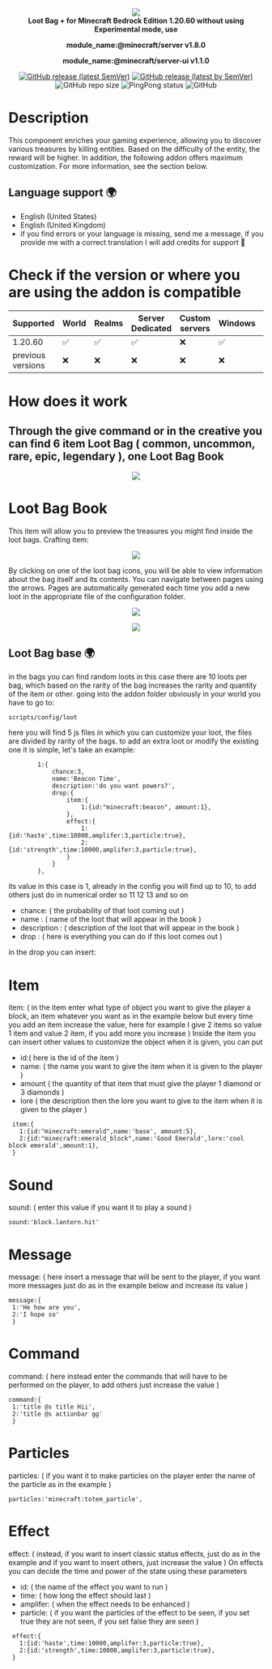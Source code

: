 <p align="center">
     <a href="https://github.com/DeathAruban/Loot-Bag">
		<img src="https://github.com/DeathAruban/Loot-Bag/blob/main/img/loot_bag_mcbe.png" loading="eager" />
	</a><br>
	<b>Loot Bag + for Minecraft Bedrock Edition 1.20.60 without using Experimental mode, use</b></p>
 <p align="center"><b>module_name:@minecraft/server v1.8.0</b></p>
 <p align="center"><b>module_name:@minecraft/server-ui v1.1.0</b></p>
<p align="center">
	<a href="https://github.com/DeathAruban/Lore-Item-MCBE/releases/latest"><img alt="GitHub release (latest SemVer)" src="https://img.shields.io/github/v/release/DeathAruban/Loot-Bag?label=release&sort=semver"></a>
	<a href="https://github.com/DeathAruban/Lore-Item-MCBE/releases/latest"><img alt="GitHub release (latest by SemVer)" src="https://img.shields.io/github/downloads/DeathAruban/Loot-Bag/latest/total?sort=semver"></a>
<img alt="GitHub repo size" src="https://img.shields.io/github/repo-size/DeathAruban/Loot-Bag">
<img alt="PingPong status" src="https://img.shields.io/pingpong/status/sp_7b7ce509b36c47ee9b20d041d018dc0a">
<img alt="GitHub" src="https://img.shields.io/github/license/DeathAruban/Loot-Bag">
</p>

# Description
This component enriches your gaming experience, allowing you to discover various treasures by killing entities. Based on the difficulty of the entity, the reward will be higher. In addition, the following addon offers maximum customization. For more information, see the section below.

## Language support 🌍
- English (United States)
- English (United Kingdom)
- if you find errors or your language is missing, send me a message, if you provide me with a correct translation I will add credits for support 🤝

# Check if the version or where you are using the addon is compatible

| Supported | World | Realms |Server Dedicated | Custom servers | Windows | Mobile | PS4/PS5 | Xbox | Nintendo Switch |
| ------- | ------------------ | ------------------ | ------------------ | ------------------ | ------------------ | ------------------ | ------------------ | ------------------ | ------------------ |
| 1.20.60   |:white_check_mark: | :white_check_mark: | :white_check_mark: | :x: | :white_check_mark: | :white_check_mark: | :white_check_mark: | :white_check_mark: | :white_check_mark: |
| previous versions   | :x:  | :x: | :x: | :x: | :x: | :x: | :x: | :x: | :x: | :x: | 

# How does it work
## Through the give command or in the creative you can find 6 item  Loot Bag ( common, uncommon, rare, epic, legendary ), one Loot Bag Book

<p align="center">
 <img src="https://github.com/DeathAruban/Loot-Bag/blob/main/img/loot_bag_item.png" loading="eager" />
</p>

# Loot Bag Book
This item will allow you to preview the treasures you might find inside the loot bags.
Crafting item: 
<p align="center"><img src="https://github.com/DeathAruban/Loot-Bag/blob/main/img/crafting_book.png" loading="eager" /></p>
By clicking on one of the loot bag icons, you will be able to view information about the bag itself and its contents. You can navigate between pages using the arrows. Pages are automatically generated each time you add a new loot in the appropriate file of the configuration folder.
<p align="center"><img src="https://github.com/DeathAruban/Loot-Bag/blob/main/img/loot_bag_page.png" loading="eager" /></p>
<p align="center"><img src="https://github.com/DeathAruban/Loot-Bag/blob/main/img/loot_bag_content.png" loading="eager" /></p>

## Loot Bag base 🌍
in the bags you can find random loots in this case there are 10 loots per bag, which based on the rarity of the bag increases the rarity and quantity of the item or other.
going into the addon folder obviously in your world you have to go to:
```json5
scripts/config/loot
```
here you will find 5 js files in which you can customize your loot, the files are divided by rarity of the bags.
to add an extra loot or modify the existing one it is simple, let's take an example:
```json5
        1:{
            chance:3,
            name:'Beacon Time',
            description:'do you want powers?',
            drop:{
                item:{
                    1:{id:"minecraft:beacon", amount:1},
                },
                effect:{
                    1:{id:'haste',time:10000,amplifer:3,particle:true},
                    2:{id:'strength',time:10000,amplifer:3,particle:true},
                }
            }
        },
```
its value in this case is 1, already in the config you will find up to 10, to add others just do in numerical order so 11 12 13 and so on
- chance: ( the probability of that loot coming out )
- name : ( name of the loot that will appear in the book )
- description : ( description of the loot that will appear in the book )
- drop : ( here is everything you can do if this loot comes out )

in the drop you can insert:
# Item
item: ( in the item enter what type of object you want to give the player a block, an item whatever you want as in the example below but every time you add an item increase the value, here for example I give 2 items so value 1 item and value 2 item, if you add more you increase )
Inside the item you can insert other values to customize the object when it is given, you can put
- id:( here is the id of the item )
- name: ( the name you want to give the item when it is given to the player )
- amount ( the quantity of that item that must give the player 1 diamond or 3 diamonds )
- lore ( the description then the lore you want to give to the item when it is given to the player )
```json5
 item:{
   1:{id:"minecraft:emerald",name:'base', amount:5},
   2:{id:"minecraft:emerald_block",name:'Good Emerald',lore:'cool block emerald',amount:1},
 }
```
# Sound
sound: ( enter this value if you want it to play a sound )
```json5
sound:'block.lantern.hit'
```  
# Message
message: ( here insert a message that will be sent to the player, if you want more messages just do as in the example below and increase its value )
```json5
message:{
 1:'He how are you',
 2:'I hope so'
 }
```
# Command
command: ( here instead enter the commands that will have to be performed on the player, to add others just increase the value )
```json5
command:{
 1:'title @s title Hii',
 2:'title @s actionbar gg'
 }
```
# Particles
particles: ( if you want it to make particles on the player enter the name of the particle as in the example )
```json5
particles:'minecraft:totem_particle',
```
# Effect
effect: ( instead, if you want to insert classic status effects, just do as in the example and if you want to insert others, just increase the value )
On effects you can decide the time and power of the state using these parameters
- id: ( the name of the effect you want to run )
- time: ( how long the effect should last )
- amplifer: ( when the effect needs to be enhanced )
- particle: ( if you want the particles of the effect to be seen, if you set true they are not seen, if you set false they are seen )
```json5
 effect:{
   1:{id:'haste',time:10000,amplifer:3,particle:true},
   2:{id:'strength',time:10000,amplifer:3,particle:true},
 }
```


